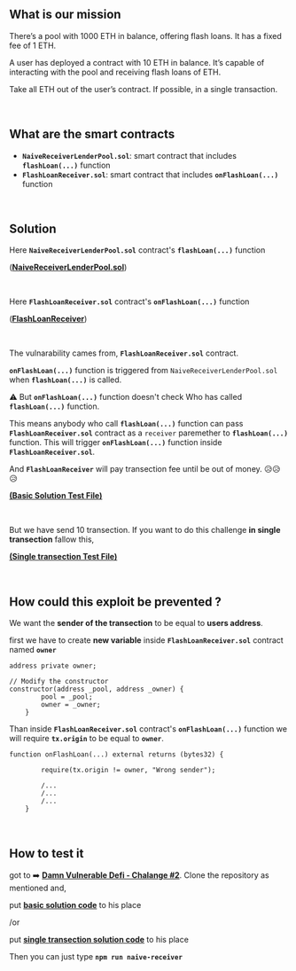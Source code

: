 ## What is our mission
There’s a pool with 1000 ETH in balance, offering flash loans. It has a fixed fee of 1 ETH.

A user has deployed a contract with 10 ETH in balance. It’s capable of interacting with the pool and receiving flash loans of ETH.

Take all ETH out of the user’s contract. If possible, in a single transaction.

<br/>

## What are the smart contracts 
- **`NaiveReceiverLenderPool.sol`**: smart contract that includes **`flashLoan(...)`** function
- **`FlashLoanReceiver.sol`**: smart contract that includes **`onFlashLoan(...)`** function

<br/>


## Solution 

Here **`NaiveReceiverLenderPool.sol`** contract's **`flashLoan(...)`** function

([**NaiveReceiverLenderPool.sol**](contracts/NaiveReceiverLenderPool.sol))

<br/>

Here **`FlashLoanReceiver.sol`** contract's **`onFlashLoan(...)`** function

([**FlashLoanReceiver**](#2/contracts/FlashLoanReceiver.sol))

<br/>

The vulnarability cames from,  **`FlashLoanReceiver.sol`** contract.

**`onFlashLoan(...)`** function is triggered from `NaiveReceiverLenderPool.sol` when **`flashLoan(...)`** is called.



⚠️ But **`onFlashLoan(...)`** function doesn't check Who has called **`flashLoan(...)`** function.

This means anybody who call **`flashLoan(...)`** function can pass  **`FlashLoanReceiver.sol`** contract as a `receiver` paremether to **`flashLoan(...)`** function. This will trigger **`onFlashLoan(...)`** function inside **`FlashLoanReceiver.sol`**.

And **`FlashLoanReceiver`** will pay transection fee until be out of money. 😥😥😥

[**(Basic Solution Test File)**](Basic.Solution.md)

<br/>

But we have send 10 transection. If you want to do this challenge **in single transection** fallow this,

[**(Single transection Test File)**](Single.Transection.Solution.md)


<br/>

## How could this exploit be prevented ?
We want the **sender of the transection** to be equal to **users address**.

first we have to create **new variable** inside **`FlashLoanReceiver.sol`** contract named **`owner`**

``` solidity
address private owner;

// Modify the constructor
constructor(address _pool, address _owner) {
        pool = _pool;
        owner = _owner;
    }
```
Than inside **`FlashLoanReceiver.sol`** contract's **`onFlashLoan(...)`** function we will require **`tx.origin`** to be equal to **`owner`**.

``` solidity
function onFlashLoan(...) external returns (bytes32) {

        require(tx.origin != owner, "Wrong sender");

        /...
        /...
        /...
    }
```

<br/>


## How to test it
got to ➡️ [**Damn Vulnerable Defi - Chalange #2**](https://www.damnvulnerabledefi.xyz/challenges/2.html). Clone the repository as mentioned and,

put [**basic solution code**](Basic.Solution.md) to his place 

/or

put [**single transection solution code**](Single.Transection.Solution.md) to his place

Then you can just type **`npm run naive-receiver`** 